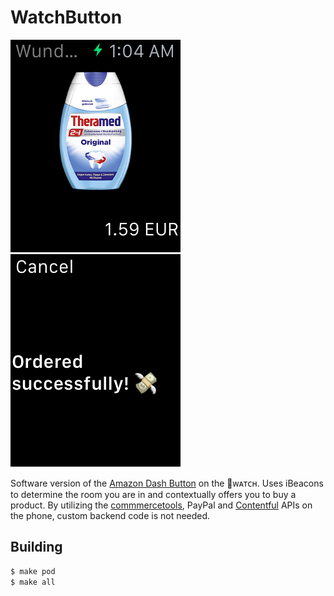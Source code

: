 # WatchButton

![](Screenshots/initial_screen.png)
![](Screenshots/order_successful.png)

Software version of the [Amazon Dash Button][2] on the ᴡᴀᴛᴄʜ. Uses iBeacons
to determine the room you are in and contextually offers you to buy a product.
By utilizing the [commmercetools][3], PayPal and [Contentful][4] APIs on the phone, custom backend
code is not needed.

## Building

```bash
$ make pod
$ make all
```

[1]: http://www.ecomhack.io
[2]: https://www.amazon.com/oc/dash-button
[3]: http://www.commercetools.com/de/
[4]: https://www.contentful.com

